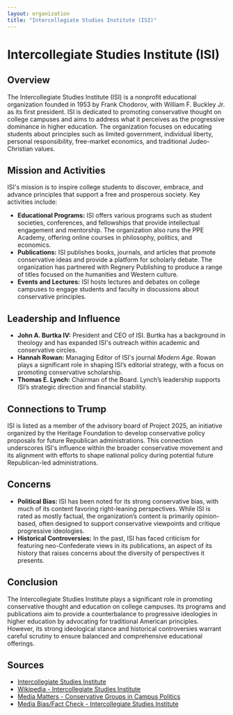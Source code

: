 ```yaml
---
layout: organization
title: "Intercollegiate Studies Institute (ISI)"
---
```


# Intercollegiate Studies Institute (ISI)

## Overview
The Intercollegiate Studies Institute (ISI) is a nonprofit educational organization founded in 1953 by Frank Chodorov, with William F. Buckley Jr. as its first president. ISI is dedicated to promoting conservative thought on college campuses and aims to address what it perceives as the progressive dominance in higher education. The organization focuses on educating students about principles such as limited government, individual liberty, personal responsibility, free-market economics, and traditional Judeo-Christian values.

## Mission and Activities
ISI's mission is to inspire college students to discover, embrace, and advance principles that support a free and prosperous society. Key activities include:
- **Educational Programs:** ISI offers various programs such as student societies, conferences, and fellowships that provide intellectual engagement and mentorship. The organization also runs the PPE Academy, offering online courses in philosophy, politics, and economics.
- **Publications:** ISI publishes books, journals, and articles that promote conservative ideas and provide a platform for scholarly debate. The organization has partnered with Regnery Publishing to produce a range of titles focused on the humanities and Western culture.
- **Events and Lectures:** ISI hosts lectures and debates on college campuses to engage students and faculty in discussions about conservative principles.

## Leadership and Influence
- **John A. Burtka IV:** President and CEO of ISI. Burtka has a background in theology and has expanded ISI's outreach within academic and conservative circles.
- **Hannah Rowan:** Managing Editor of ISI's journal *Modern Age*. Rowan plays a significant role in shaping ISI’s editorial strategy, with a focus on promoting conservative scholarship.
- **Thomas E. Lynch:** Chairman of the Board. Lynch’s leadership supports ISI’s strategic direction and financial stability.

## Connections to Trump
ISI is listed as a member of the advisory board of Project 2025, an initiative organized by the Heritage Foundation to develop conservative policy proposals for future Republican administrations. This connection underscores ISI's influence within the broader conservative movement and its alignment with efforts to shape national policy during potential future Republican-led administrations.

## Concerns
- **Political Bias:** ISI has been noted for its strong conservative bias, with much of its content favoring right-leaning perspectives. While ISI is rated as mostly factual, the organization’s content is primarily opinion-based, often designed to support conservative viewpoints and critique progressive ideologies.
- **Historical Controversies:** In the past, ISI has faced criticism for featuring neo-Confederate views in its publications, an aspect of its history that raises concerns about the diversity of perspectives it presents.

## Conclusion
The Intercollegiate Studies Institute plays a significant role in promoting conservative thought and education on college campuses. Its programs and publications aim to provide a counterbalance to progressive ideologies in higher education by advocating for traditional American principles. However, its strong ideological stance and historical controversies warrant careful scrutiny to ensure balanced and comprehensive educational offerings.

## Sources
- [Intercollegiate Studies Institute](https://isi.org)
- [Wikipedia - Intercollegiate Studies Institute](https://en.wikipedia.org/wiki/Intercollegiate_Studies_Institute)
- [Media Matters - Conservative Groups in Campus Politics](https://www.mediamatters.org/james-okeefe/conservative-dark-money-groups-infiltrating-campus-politics)
- [Media Bias/Fact Check - Intercollegiate Studies Institute](https://mediabiasfactcheck.com/intercollegiate-studies-institute-isi-bias/)
